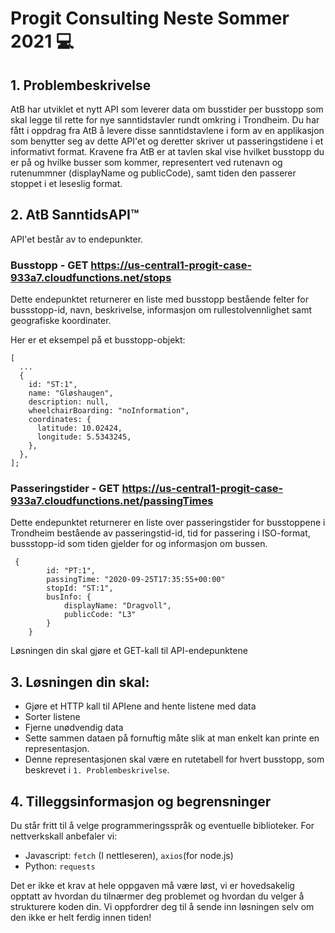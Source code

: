 
# Progit Consulting Neste Sommer 2021 💻

## 1. Problembeskrivelse

AtB har utviklet et nytt API som leverer data om busstider per busstopp som skal legge til rette for nye sanntidstavler rundt omkring i Trondheim. Du har fått i oppdrag fra AtB å levere disse sanntidstavlene i form av en applikasjon som benytter seg av dette API'et og deretter skriver ut passeringstidene i et informativt format. Kravene fra AtB er at tavlen skal vise hvilket busstopp du er på og hvilke busser som kommer, representert ved rutenavn og rutenummner (displayName og publicCode), samt tiden den passerer stoppet i et leseslig format. 

## 2. AtB SanntidsAPI™️

API'et består av to endepunkter.

### Busstopp - GET https://us-central1-progit-case-933a7.cloudfunctions.net/stops

Dette endepunktet returnerer en liste med busstopp bestående felter for bussstopp-id, navn, beskrivelse, informasjon om rullestolvennlighet samt geografiske koordinater.

Her er et eksempel på et busstopp-objekt: 

```
[
  ...
  {
    id: "ST:1",
    name: "Gløshaugen",
    description: null,
    wheelchairBoarding: "noInformation",
    coordinates: {
      latitude: 10.02424,
      longitude: 5.5343245,
    },
  },
];

```

### Passeringstider - GET https://us-central1-progit-case-933a7.cloudfunctions.net/passingTimes 

Dette endepunktet returnerer en liste over passeringstider for busstoppene i Trondheim bestående av passeringstid-id, tid for passering i ISO-format, bussstopp-id som tiden gjelder for og informasjon om bussen.

```
 {
        id: "PT:1",
        passingTime: "2020-09-25T17:35:55+00:00"
        stopId: "ST:1",
        busInfo: {
            displayName: "Dragvoll",
            publicCode: "L3"
        }
    }
```

Løsningen din skal gjøre et GET-kall til API-endepunktene
## 3. Løsningen din skal:

- Gjøre et HTTP kall til APIene and hente listene med data
- Sorter listene
- Fjerne unødvendig data
- Sette sammen dataen på fornuftig måte slik at man enkelt kan printe en representasjon.
- Denne representasjonen skal være en rutetabell for hvert busstopp, som beskrevet i `1. Problembeskrivelse`.

## 4. Tilleggsinformasjon og begrensninger
Du står fritt til å velge programmeringsspråk og eventuelle biblioteker. For nettverkskall anbefaler vi:

- Javascript: `fetch` (I nettleseren), `axios`(for node.js)
- Python: `requests`

Det er ikke et krav at hele oppgaven må være løst, vi er hovedsakelig opptatt av hvordan du tilnærmer deg problemet og hvordan du velger å strukturere koden din. Vi oppfordrer deg til å sende inn løsningen selv om den ikke er helt ferdig innen tiden!
